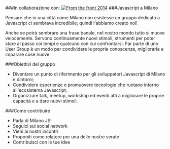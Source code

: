 ###In collaborazione con:
<a href="http://2014.fromthefront.it/"><img src="https://scontent-a-fra.xx.fbcdn.net/hphotos-prn2/t1.0-9/1796442_630815756991951_249330011_n.jpg" alt="From the front 2014"></a>
###Javascript a Milano

Pensare che in una città come Milano non esistesse un gruppo dedicato a Javascript ci sembrava incredibile; quindi l'abbiamo creato noi!

Anche se potrà sembrare una frase banale, nel nostro mondo tutto si muove velocemente. Servono continuamente nuovi stimoli, strumenti per poter stare al passo coi tempi e qualcuno con cui confrontarsi.
Far parte di uno User Group è un modo per condividere le proprie conoscenze, migliorarle e imparare cose nuove.

###Obiettivi del gruppo
- Diventare un punto di riferimento per gli sviluppatori Javascript di Milano e dintorni;
- Condividere esperienze e promuovere tecnologie che ruotano intorno all'ecosistema Javascript;
- Organizzare talk, meetup, workshop ed eventi atti a migliorare le proprie capacità e a dare nuovi stimoli.

###Come contribuire
- Parla di Milano JS!
- Seguici sui social network
- Vieni ai nostri incontri
- Proponiti come relatore per una delle nostre serate
- Contribuisci con le tue idee
